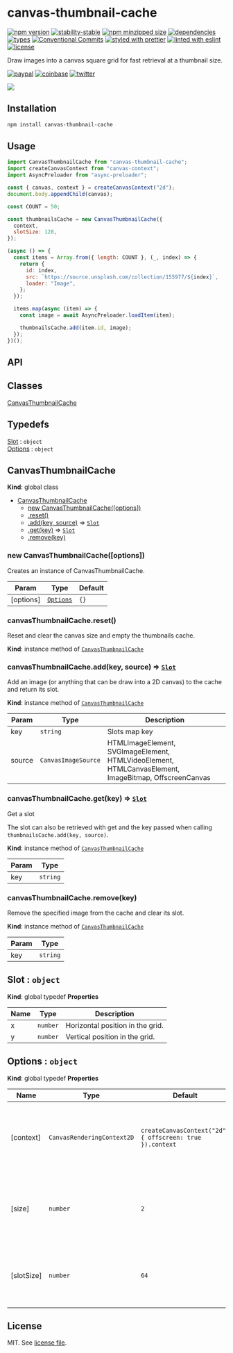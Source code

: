 # canvas-thumbnail-cache

[![npm version](https://img.shields.io/npm/v/canvas-thumbnail-cache)](https://www.npmjs.com/package/canvas-thumbnail-cache)
[![stability-stable](https://img.shields.io/badge/stability-stable-green.svg)](https://www.npmjs.com/package/canvas-thumbnail-cache)
[![npm minzipped size](https://img.shields.io/bundlephobia/minzip/canvas-thumbnail-cache)](https://bundlephobia.com/package/canvas-thumbnail-cache)
[![dependencies](https://img.shields.io/librariesio/release/npm/canvas-thumbnail-cache)](https://github.com/dmnsgn/canvas-thumbnail-cache/blob/main/package.json)
[![types](https://img.shields.io/npm/types/canvas-thumbnail-cache)](https://github.com/microsoft/TypeScript)
[![Conventional Commits](https://img.shields.io/badge/Conventional%20Commits-1.0.0-fa6673.svg)](https://conventionalcommits.org)
[![styled with prettier](https://img.shields.io/badge/styled_with-Prettier-f8bc45.svg?logo=prettier)](https://github.com/prettier/prettier)
[![linted with eslint](https://img.shields.io/badge/linted_with-ES_Lint-4B32C3.svg?logo=eslint)](https://github.com/eslint/eslint)
[![license](https://img.shields.io/github/license/dmnsgn/canvas-thumbnail-cache)](https://github.com/dmnsgn/canvas-thumbnail-cache/blob/main/LICENSE.md)

Draw images into a canvas square grid for fast retrieval at a thumbnail size.

[![paypal](https://img.shields.io/badge/donate-paypal-informational?logo=paypal)](https://paypal.me/dmnsgn)
[![coinbase](https://img.shields.io/badge/donate-coinbase-informational?logo=coinbase)](https://commerce.coinbase.com/checkout/56cbdf28-e323-48d8-9c98-7019e72c97f3)
[![twitter](https://img.shields.io/twitter/follow/dmnsgn?style=social)](https://twitter.com/dmnsgn)

![](https://raw.githubusercontent.com/dmnsgn/canvas-thumbnail-cache/main/screenshot.gif)

## Installation

```bash
npm install canvas-thumbnail-cache
```

## Usage

```js
import CanvasThumbnailCache from "canvas-thumbnail-cache";
import createCanvasContext from "canvas-context";
import AsyncPreloader from "async-preloader";

const { canvas, context } = createCanvasContext("2d");
document.body.appendChild(canvas);

const COUNT = 50;

const thumbnailsCache = new CanvasThumbnailCache({
  context,
  slotSize: 128,
});

(async () => {
  const items = Array.from({ length: COUNT }, (_, index) => {
    return {
      id: index,
      src: `https://source.unsplash.com/collection/155977/${index}`,
      loader: "Image",
    };
  });

  items.map(async (item) => {
    const image = await AsyncPreloader.loadItem(item);

    thumbnailsCache.add(item.id, image);
  });
})();
```

## API

<!-- api-start -->

## Classes

<dl>
<dt><a href="#CanvasThumbnailCache">CanvasThumbnailCache</a></dt>
<dd></dd>
</dl>

## Typedefs

<dl>
<dt><a href="#Slot">Slot</a> : <code>object</code></dt>
<dd></dd>
<dt><a href="#Options">Options</a> : <code>object</code></dt>
<dd></dd>
</dl>

<a name="CanvasThumbnailCache"></a>

## CanvasThumbnailCache

**Kind**: global class

- [CanvasThumbnailCache](#CanvasThumbnailCache)
  - [new CanvasThumbnailCache([options])](#new_CanvasThumbnailCache_new)
  - [.reset()](#CanvasThumbnailCache+reset)
  - [.add(key, source)](#CanvasThumbnailCache+add) ⇒ [<code>Slot</code>](#Slot)
  - [.get(key)](#CanvasThumbnailCache+get) ⇒ [<code>Slot</code>](#Slot)
  - [.remove(key)](#CanvasThumbnailCache+remove)

<a name="new_CanvasThumbnailCache_new"></a>

### new CanvasThumbnailCache([options])

Creates an instance of CanvasThumbnailCache.

| Param     | Type                             | Default         |
| --------- | -------------------------------- | --------------- |
| [options] | [<code>Options</code>](#Options) | <code>{}</code> |

<a name="CanvasThumbnailCache+reset"></a>

### canvasThumbnailCache.reset()

Reset and clear the canvas size and empty the thumbnails cache.

**Kind**: instance method of [<code>CanvasThumbnailCache</code>](#CanvasThumbnailCache)
<a name="CanvasThumbnailCache+add"></a>

### canvasThumbnailCache.add(key, source) ⇒ [<code>Slot</code>](#Slot)

Add an image (or anything that can be draw into a 2D canvas) to the cache and return its slot.

**Kind**: instance method of [<code>CanvasThumbnailCache</code>](#CanvasThumbnailCache)

| Param  | Type                           | Description                                                                                          |
| ------ | ------------------------------ | ---------------------------------------------------------------------------------------------------- |
| key    | <code>string</code>            | Slots map key                                                                                        |
| source | <code>CanvasImageSource</code> | HTMLImageElement, SVGImageElement, HTMLVideoElement, HTMLCanvasElement, ImageBitmap, OffscreenCanvas |

<a name="CanvasThumbnailCache+get"></a>

### canvasThumbnailCache.get(key) ⇒ [<code>Slot</code>](#Slot)

Get a slot

The slot can also be retrieved with get and the key passed when calling `thumbnailsCache.add(key, source)`.

**Kind**: instance method of [<code>CanvasThumbnailCache</code>](#CanvasThumbnailCache)

| Param | Type                |
| ----- | ------------------- |
| key   | <code>string</code> |

<a name="CanvasThumbnailCache+remove"></a>

### canvasThumbnailCache.remove(key)

Remove the specified image from the cache and clear its slot.

**Kind**: instance method of [<code>CanvasThumbnailCache</code>](#CanvasThumbnailCache)

| Param | Type                |
| ----- | ------------------- |
| key   | <code>string</code> |

<a name="Slot"></a>

## Slot : <code>object</code>

**Kind**: global typedef
**Properties**

| Name | Type                | Description                      |
| ---- | ------------------- | -------------------------------- |
| x    | <code>number</code> | Horizontal position in the grid. |
| y    | <code>number</code> | Vertical position in the grid.   |

<a name="Options"></a>

## Options : <code>object</code>

**Kind**: global typedef
**Properties**

| Name       | Type                                  | Default                                                                       | Description                                                                      |
| ---------- | ------------------------------------- | ----------------------------------------------------------------------------- | -------------------------------------------------------------------------------- |
| [context]  | <code>CanvasRenderingContext2D</code> | <code>createCanvasContext(&quot;2d&quot;, { offscreen: true }).context</code> | Canvas to render thumbnails too. Will try to get an offscreen canvas by default. |
| [size]     | <code>number</code>                   | <code>2</code>                                                                | Size of the canvas at start: a square with sides of length `slotSize * size`.    |
| [slotSize] | <code>number</code>                   | <code>64</code>                                                               | Size of the thumbnails. Will be drawn from center of the grid slot.              |

<!-- api-end -->

## License

MIT. See [license file](https://github.com/dmnsgn/canvas-thumbnail-cache/blob/main/LICENSE.md).
